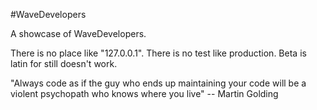 #WaveDevelopers

A showcase of WaveDevelopers.

There is no place like "127.0.0.1".
There is no test like production.
Beta is latin for still doesn't work.

"Always code as if the guy who ends up maintaining your code will be a violent psychopath who knows where you live" -- Martin Golding





